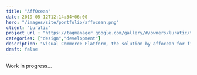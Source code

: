 ```yaml
---
title: "AffOcean"
date: 2019-05-12T12:14:34+06:00
hero: "/images/site/portfolio/affocean.png"
client: "Luratic"
project_url : "https://tagmanager.google.com/gallery/#/owners/luratic/templates/affocean"
categories: ["design","development"]
description: "Visual Commerce Platform, the solution by affocean for filtering “User-generated content"
draft: false
---
```


Work in progress...